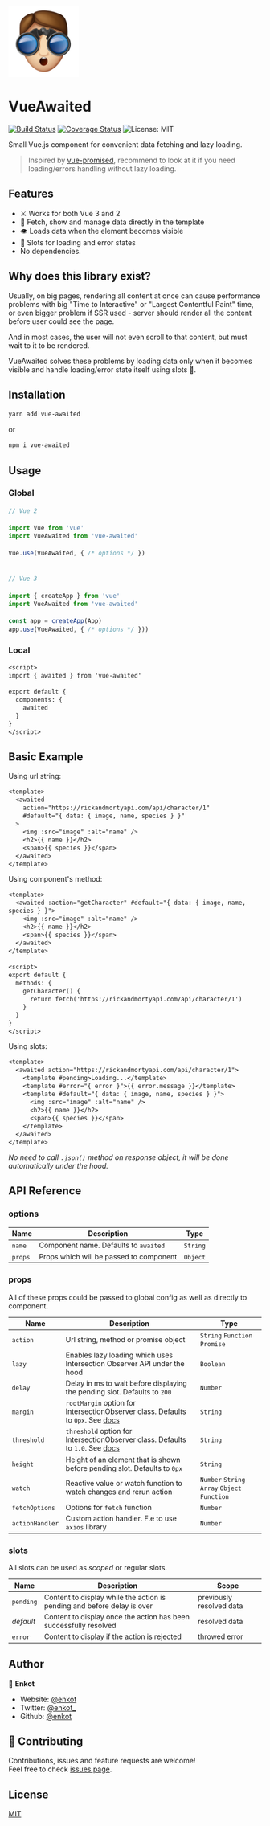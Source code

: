 <img alt="Logo" src="https://github.com/enkot/vue-awaited/blob/master/public/emoji-glossy-person.png?raw=true" height="140"/>

# VueAwaited

[![Build Status](https://travis-ci.org/enkot/vue-awaited.svg?branch=master)](https://travis-ci.org/enkot/vue-awaited)
[![Coverage Status](https://coveralls.io/repos/github/enkot/vue-awaited/badge.svg?branch=master)](https://coveralls.io/github/enkot/vue-awaited?branch=master)
<img alt="License: MIT" src="https://img.shields.io/badge/License-MIT-yellow.svg" />

Small Vue.js component for convenient data fetching and lazy loading.

> Inspired by [vue-promised](https://github.com/posva/vue-promised), recommend to look at it if you need loading/errors handling without lazy loading.

## Features

- ⚔️ Works for both Vue 3 and 2
- 📝 Fetch, show and manage data directly in the template
- 👁️ Loads data when the element becomes visible
- 📍 Slots for loading and error states
- No dependencies.

## Why does this library exist?

Usually, on big pages, rendering all content at once can cause performance problems with big "Time to Interactive" or "Largest Contentful Paint" time, or even bigger problem if SSR used - server should render all the content before user could see the page.

And in most cases, the user will not even scroll to that content, but must wait to it to be rendered.

VueAwaited solves these problems by loading data only when it becomes visible and handle loading/error state itself using slots 🙂.

## Installation

```sh
yarn add vue-awaited
```

or

```sh
npm i vue-awaited
```

## Usage

### Global

```js
// Vue 2

import Vue from 'vue'
import VueAwaited from 'vue-awaited'

Vue.use(VueAwaited, { /* options */ })


// Vue 3

import { createApp } from 'vue'
import VueAwaited from 'vue-awaited'

const app = createApp(App)
app.use(VueAwaited, { /* options */ }))
```

### Local

```vue
<script>
import { awaited } from 'vue-awaited'

export default {
  components: {
    awaited
  }
}
</script>
```

## Basic Example

Using url string:

```vue
<template>
  <awaited
    action="https://rickandmortyapi.com/api/character/1"
    #default="{ data: { image, name, species } }"
  >
    <img :src="image" :alt="name" />
    <h2>{{ name }}</h2>
    <span>{{ species }}</span>
  </awaited>
</template>
```

Using component's method:

```vue
<template>
  <awaited :action="getCharacter" #default="{ data: { image, name, species } }">
    <img :src="image" :alt="name" />
    <h2>{{ name }}</h2>
    <span>{{ species }}</span>
  </awaited>
</template>

<script>
export default {
  methods: {
    getCharacter() {
      return fetch('https://rickandmortyapi.com/api/character/1')
    }
  }
}
</script>
```

Using slots:

```vue
<template>
  <awaited action="https://rickandmortyapi.com/api/character/1">
    <template #pending>Loading...</template>
    <template #error="{ error }">{{ error.message }}</template>
    <template #default="{ data: { image, name, species } }">
      <img :src="image" :alt="name" />
      <h2>{{ name }}</h2>
      <span>{{ species }}</span>
    </template>
  </awaited>
</template>
```

_No need to call `.json()` method on response object, it will be done automatically under the hood._

## API Reference

### options

| Name    | Description                             | Type     |
| ------- | --------------------------------------- | -------- |
| `name`  | Component name. Defaults to `awaited`   | `String` |
| `props` | Props which will be passed to component | `Object` |

### props

All of these props could be passed to global config as well as directly to component.

| Name            | Description                                                                                                                                                                                 | Type                                          |
| --------------- | ------------------------------------------------------------------------------------------------------------------------------------------------------------------------------------------- | --------------------------------------------- |
| `action`        | Url string, method or promise object                                                                                                                                                        | `String` `Function` `Promise`                 |
| `lazy`          | Enables lazy loading which uses Intersection Observer API under the hood                                                                                                                    | `Boolean`                                     |
| `delay`         | Delay in ms to wait before displaying the pending slot. Defaults to `200`                                                                                                                   | `Number`                                      |
| `margin`        | `rootMargin` option for IntersectionObserver class. Defaults to `0px`. See [docs](https://developer.mozilla.org/en-US/docs/Web/API/Intersection_Observer_API#Intersection_observer_options) | `String`                                      |
| `threshold`     | `threshold` option for IntersectionObserver class. Defaults to `1.0`. See [docs](https://developer.mozilla.org/en-US/docs/Web/API/Intersection_Observer_API#Intersection_observer_options)  | `String`                                      |
| `height`        | Height of an element that is shown before pending slot. Defaults to `0px`                                                                                                                   | `String`                                      |
| `watch`         | Reactive value or watch function to watch changes and rerun action                                                                                                                          | `Number` `String` `Array` `Object` `Function` |
| `fetchOptions`  | Options for `fetch` function                                                                                                                                                                | `Number`                                      |
| `actionHandler` | Custom action handler. F.e to use `axios` library                                                                                                                                           | `Number`                                      |

### slots

All slots can be used as _scoped_ or regular slots.

| Name      | Description                                                             | Scope                    |
| --------- | ----------------------------------------------------------------------- | ------------------------ |
| `pending` | Content to display while the action is pending and before delay is over | previously resolved data |
| _default_ | Content to display once the action has been successfully resolved       | resolved data            |
| `error`   | Content to display if the action is rejected                            | throwed error            |

## Author

👤 **Enkot**

- Website: [@enkot](https://medium.com/@enkot)
- Twitter: [@enkot\_](https://twitter.com/enkot_)
- Github: [@enkot](https://github.com/enkot)

## 🤝 Contributing

Contributions, issues and feature requests are welcome!<br />Feel free to check [issues page](https://github.com/enkot/vue-awaited/issues).

## License

[MIT](http://opensource.org/licenses/MIT)
